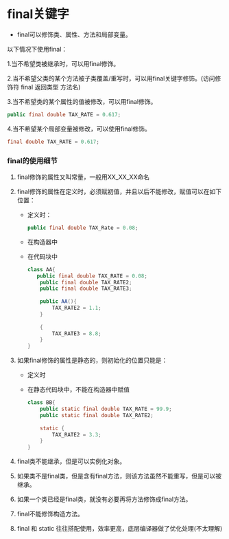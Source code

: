 # final关键字

* final可以修饰类、属性、方法和局部变量。

以下情况下使用final：

1.当不希望类被继承时，可以用final修饰。

2.当不希望父类的某个方法被子类覆盖/重写时，可以用final关键字修饰。(访问修饰符 final 返回类型 方法名)

3.当不希望类的某个属性的值被修改，可以用final修饰。

```java
public final double TAX_RATE = 0.617;
```

4.当不希望某个局部变量被修改，可以使用final修饰。

```java
final double TAX_RATE = 0.617;
```



### final的使用细节

1. final修饰的属性又叫常量，一般用XX_XX_XX命名

2. final修饰的属性在定义时，必须赋初值，并且以后不能修改，赋值可以在如下位置：

   * 定义时：

     ```java
     public final double TAX_Rate = 0.08;
     ```

   * 在构造器中

   * 在代码块中

     ```java
     class AA{
     	public final double TAX_RATE = 0.08;
         public final double TAX_RATE2;
         public final double TAX_RATE3;
         
         public AA(){
             TAX_RATE2 = 1.1;
         }
         
         {
             TAX_RATE3 = 8.8;
         }
     }
     ```

     

3. 如果final修饰的属性是静态的，则初始化的位置只能是：

   * 定义时

   * 在静态代码块中，不能在构造器中赋值

     ```java
     class BB{
         public static final double TAX_RATE = 99.9;
         public static final double TAX_RATE2;
         
         static {
             TAX_RATE2 = 3.3;
         }
     }
     ```

     

4. final类不能继承，但是可以实例化对象。

5. 如果类不是final类，但是含有final方法，则该方法虽然不能重写，但是可以被继承。

6. 如果一个类已经是final类，就没有必要再将方法修饰成final方法。

7. final不能修饰构造方法。

5. final 和 static 往往搭配使用，效率更高，底层编译器做了优化处理(不太理解)

